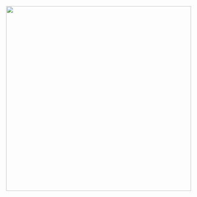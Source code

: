 <a href="https://flau.bandcamp.com/album/the-deserter">
  <img src="https://user-images.githubusercontent.com/319655/127670622-74abdc8f-067e-4917-9571-d5cd41229e5a.jpg" width=500 height=500>
</a>
